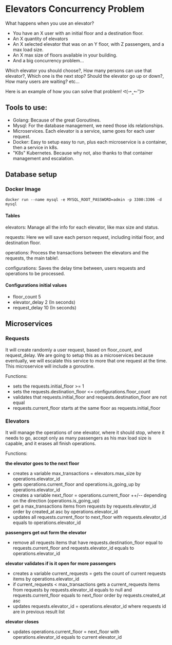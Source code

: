 
# Elevators Concurrency Problem

What happens when you use an elevator?
- You have an X user with an initial floor and a destination floor.
- An X quantity of elevators
- An X selected elevator that was on an Y floor, with Z passengers, and a max load size. 
- An X max size of floors available in your building.
- And a big concurrency problem...

Which elevator you should choose?, How many persons can use that elevator?, Which one is the next stop? Should the elevator go up or down?, How many users are waiting? etc...

Here is an example of how you can solve that problem! ᕙ(⇀‸↼‶)ᕗ


## Tools to use:

- Golang: Because of the great Goroutines.
- Mysql: For the database management, we need those ids relationships.
- Microservices. Each elevator is a service, same goes for each user request.
- Docker: Easy to setup easy to run, plus each microservice is a container, then a service in k8s.
- "K8s" Kubernetes. Because why not, also thanks to that container management and escalation.


## Database setup

### Docker Image
```ssh
docker run --name mysql -e MYSQL_ROOT_PASSWORD=admin -p 3300:3306 -d mysql
```

#### Tables
elevators: Manage all the info for each elevator, like max size and status.

requests: Here we will save each person request, including initial floor, and destination floor.

operations: Process the transactions between the elevators and the requests, the main table!.

configurations: Saves the delay time between, users requests and operations to be processed.

#### Configurations initial values
- floor_count 5
- elevator_delay 2 (In seconds)
- request_delay 10 (In seconds)


## Microservices

### Requests

It will create randomly a user request, based on floor_count, and request_delay. We are going to setup this as a microservices because eventually, we will escalate this service to more that one request at the time. This microservice will include a goroutine.

Functions: 

- sets the requests.initial_floor >= 1
- sets the requests.destination_floor <= configurations.floor_count
- validates that requests.initial_floor and requests.destination_floor are not equal
- requests.current_floor starts at the same floor as requests.initial_floor

### Elevators
It will manage the operations of one elevator, where it should stop, where it needs to go, accept only as many passengers as his max load size is capable, and it erases all finish operations.

Functions:

**the elevator goes to the next floor**
- creates a variable max_transactions = elevators.max_size by operations.elevator_id
- gets operations.current_floor and operations.is_going_up by operations.elevator_id
- creates a variable next_floor = operations.current_floor ++/-- depending on the direction (operations.is_going_up)  
- get a max_transactions items from requests by requests.elevator_id order by created_at asc by operations.elevator_id
- updates all requests.current_floor to next_floor with requests.elevator_id equals to operations.elevator_id

**passengers get out form the elevator**
- remove all requests items that have requests.destination_floor equal to requests.current_floor and requests.elevator_id equals to operations.elevator_id

**elevator validates if is it open for more passengers**
- creates a variable current_requests = gets the count of current requests items by operations.elevator_id
- if current_requests < max_transactions gets a current_requests items from requests by requests.elevator_id equals to null and requests.current_floor equals to next_floor order by requests.created_at asc 
- updates requests.elevator_id = operations.elevator_id where requests id are in previous result list

**elevator closes**
- updates operations.current_floor = next_floor with operations.elevator_id equals to current elevator_id
